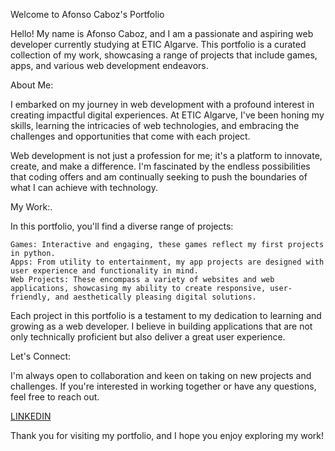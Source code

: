 Welcome to Afonso Caboz's Portfolio

Hello! My name is Afonso Caboz, and I am a passionate and aspiring web developer currently studying at ETIC Algarve. This portfolio is a curated collection of my work, showcasing a range of projects that include games, apps, and various web development endeavors.

About Me:

I embarked on my journey in web development with a profound interest in creating impactful digital experiences. At ETIC Algarve, I've been honing my skills, learning the intricacies of web technologies, and embracing the challenges and opportunities that come with each project.

Web development is not just a profession for me; it's a platform to innovate, create, and make a difference. I'm fascinated by the endless possibilities that coding offers and am continually seeking to push the boundaries of what I can achieve with technology.

My Work:.

In this portfolio, you'll find a diverse range of projects:

	Games: Interactive and engaging, these games reflect my first projects in python.
	Apps: From utility to entertainment, my app projects are designed with user experience and functionality in mind.
	Web Projects: These encompass a variety of websites and web applications, showcasing my ability to create responsive, user-friendly, and aesthetically pleasing digital solutions.

Each project in this portfolio is a testament to my dedication to learning and growing as a web developer. I believe in building applications that are not only technically proficient but also deliver a great user experience.

Let's Connect:

I'm always open to collaboration and keen on taking on new projects and challenges. If you're interested in working together or have any questions, feel free to reach out.

[LINKEDIN](https://www.linkedin.com/in/afonsocaboz/)

Thank you for visiting my portfolio, and I hope you enjoy exploring my work!

